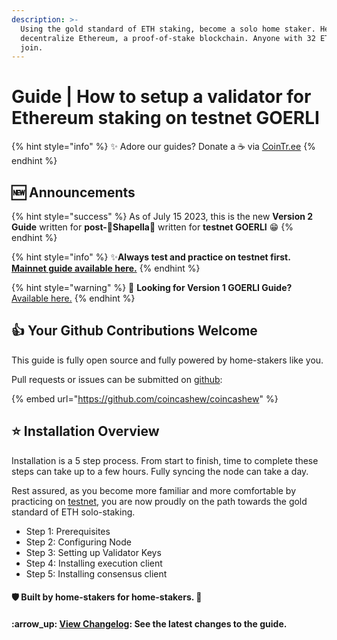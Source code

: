 ```yaml
---
description: >-
  Using the gold standard of ETH staking, become a solo home staker. Help
  decentralize Ethereum, a proof-of-stake blockchain. Anyone with 32 ETH can
  join.
---
```


# Guide | How to setup a validator for Ethereum staking on testnet GOERLI

{% hint style="info" %}
:sparkles: Adore our guides? Donate a ☕ via [CoinTr.ee](https://cointr.ee/coincashew)
{% endhint %}

## :new: Announcements

{% hint style="success" %}
As of July 15 2023, this is the new **Version 2 Guide** written for **post-🦉Shapella**🦉 written for **testnet GOERLI** :grin:
{% endhint %}

{% hint style="info" %}
:sparkles:**Always test and practice on testnet first.** [**Mainnet guide available here.**](../guide-or-how-to-setup-a-validator-on-eth2-mainnet/)
{% endhint %}

{% hint style="warning" %}
:eyes: **Looking for Version 1 GOERLI Guide?** [Available here.](../archived-guides/guide-or-how-to-setup-a-validator-on-eth2-testnet-prater/)
{% endhint %}

## :thumbsup: Your Github Contributions Welcome

This guide is fully open source and fully powered by home-stakers like you.

Pull requests or issues can be submitted on [github](https://github.com/coincashew/coincashew):

{% embed url="https://github.com/coincashew/coincashew" %}

## :star: Installation Overview

Installation is a 5 step process. From start to finish, time to complete these steps can take up to a few hours. Fully syncing the node can take a day.

Rest assured, as you become more familiar and more comfortable by practicing on [testnet](./), you are now proudly on the path towards the gold standard of ETH solo-staking.

* Step 1: Prerequisites
* Step 2: Configuring Node
* Step 3: Setting up Validator Keys
* Step 4: Installing execution client
* Step 5: Installing consensus client

#### :shield: Built by home-stakers for home-stakers. :pray:

#### :arrow\_up: [View Changelog](../guide-or-how-to-setup-a-validator-on-eth2-mainnet/changelog.md): See the latest changes to the guide.
